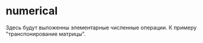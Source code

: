 numerical
=========
Здесь будут выложенны элементарные численные операции. 
К примеру "транспонирование матрицы".